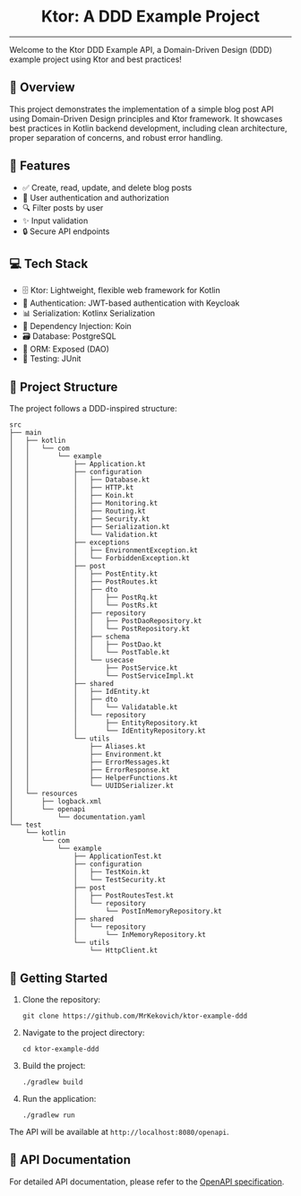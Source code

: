 <h1 align="center">
   Ktor: A DDD Example Project
</h1>

---

Welcome to the Ktor DDD Example API, a Domain-Driven Design (DDD) example project using Ktor and best practices!

## 🌟 Overview

This project demonstrates the implementation of a simple blog post API using Domain-Driven Design principles and Ktor
framework. It showcases best practices in Kotlin backend development, including clean architecture, proper separation of
concerns, and robust error handling.

## 🎯 Features

- ✅ Create, read, update, and delete blog posts
- 👥 User authentication and authorization
- 🔍 Filter posts by user
- ✨ Input validation
- 🔒 Secure API endpoints

## 💻 Tech Stack

- 🗄️ Ktor: Lightweight, flexible web framework for Kotlin
- 🔐 Authentication: JWT-based authentication with Keycloak
- 📊 Serialization: Kotlinx Serialization
- 💉 Dependency Injection: Koin
- 🗃️ Database: PostgreSQL
- 🔗 ORM: Exposed (DAO)
- 🧪 Testing: JUnit

## 📁 Project Structure

The project follows a DDD-inspired structure:

```
src
├── main
│   ├── kotlin
│   │   └── com
│   │       └── example
│   │           ├── Application.kt
│   │           ├── configuration
│   │           │   ├── Database.kt
│   │           │   ├── HTTP.kt
│   │           │   ├── Koin.kt
│   │           │   ├── Monitoring.kt
│   │           │   ├── Routing.kt
│   │           │   ├── Security.kt
│   │           │   ├── Serialization.kt
│   │           │   └── Validation.kt
│   │           ├── exceptions
│   │           │   ├── EnvironmentException.kt
│   │           │   └── ForbiddenException.kt
│   │           ├── post
│   │           │   ├── PostEntity.kt
│   │           │   ├── PostRoutes.kt
│   │           │   ├── dto
│   │           │   │   ├── PostRq.kt
│   │           │   │   └── PostRs.kt
│   │           │   ├── repository
│   │           │   │   ├── PostDaoRepository.kt
│   │           │   │   └── PostRepository.kt
│   │           │   ├── schema
│   │           │   │   ├── PostDao.kt
│   │           │   │   └── PostTable.kt
│   │           │   └── usecase
│   │           │       ├── PostService.kt
│   │           │       └── PostServiceImpl.kt
│   │           ├── shared
│   │           │   ├── IdEntity.kt
│   │           │   ├── dto
│   │           │   │   └── Validatable.kt
│   │           │   └── repository
│   │           │       ├── EntityRepository.kt
│   │           │       └── IdEntityRepository.kt
│   │           └── utils
│   │               ├── Aliases.kt
│   │               ├── Environment.kt
│   │               ├── ErrorMessages.kt
│   │               ├── ErrorResponse.kt
│   │               ├── HelperFunctions.kt
│   │               └── UUIDSerializer.kt
│   └── resources
│       ├── logback.xml
│       └── openapi
│           └── documentation.yaml
└── test
    └── kotlin
        └── com
            └── example
                ├── ApplicationTest.kt
                ├── configuration
                │   ├── TestKoin.kt
                │   └── TestSecurity.kt
                ├── post
                │   ├── PostRoutesTest.kt
                │   └── repository
                │       └── PostInMemoryRepository.kt
                ├── shared
                │   └── repository
                │       └── InMemoryRepository.kt
                └── utils
                    └── HttpClient.kt
```

## 🚀 Getting Started

1. Clone the repository:
   ```
   git clone https://github.com/MrKekovich/ktor-example-ddd
   ```

2. Navigate to the project directory:
   ```
   cd ktor-example-ddd
   ```

3. Build the project:
   ```
   ./gradlew build
   ```

4. Run the application:
   ```
   ./gradlew run
   ```

The API will be available at `http://localhost:8080/openapi`.

## 📖 API Documentation

For detailed API documentation, please refer to
the [OpenAPI specification](./src/main/resources/openapi/documentation.yaml).

